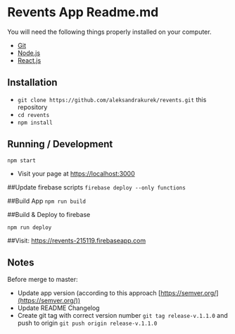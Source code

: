 # Revents App Readme.md

You will need the following things properly installed on your computer.

* [Git](https://git-scm.com/)
* [Node.js](https://nodejs.org/)
* [React.js](https://reactjs.org/)

## Installation

* `git clone https://github.com/aleksandrakurek/revents.git` this repository
* `cd revents`
* `npm install`


## Running / Development
`npm start`

* Visit your page at [https://localhost:3000](http://localhost:3000)

##Update firebase scripts
`firebase deploy --only functions`

##Build App
`npm run build`

##Build & Deploy to firebase

`npm run deploy`

##Visit:
https://revents-215119.firebaseapp.com


## Notes

Before merge to master:

* Update app version (according to this approach [https://semver.org/](https://semver.org/))
* Update README Changelog
* Create git tag with correct version number `git tag release-v.1.1.0` and push to
  origin `git push origin release-v.1.1.0`
